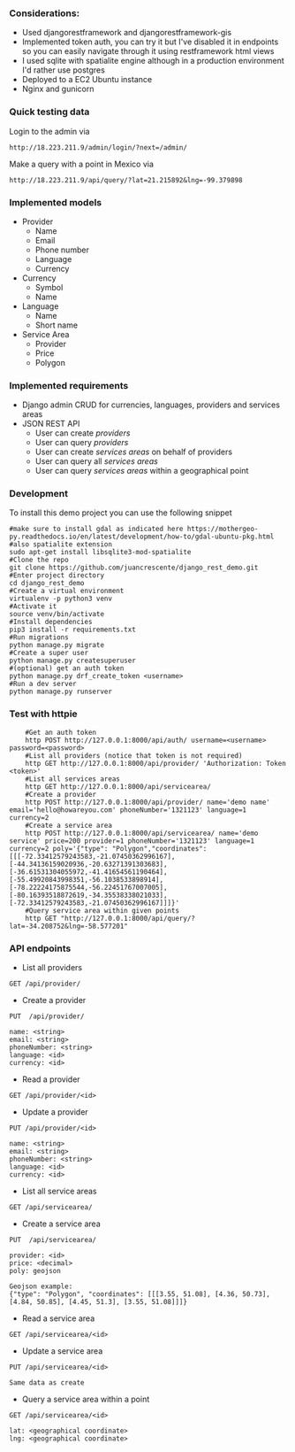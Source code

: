 
### Considerations:
- Used djangorestframework and djangorestframework-gis
- Implemented token auth, you can try it but I've disabled it in endpoints so you can easily navigate through it using restframework html views
- I used sqlite with spatialite engine although in a production environment I'd rather use postgres
- Deployed to a EC2 Ubuntu instance
- Nginx and gunicorn

### Quick testing data

Login to the admin via

```
http://18.223.211.9/admin/login/?next=/admin/
```

Make a query with a point in Mexico via
```
http://18.223.211.9/api/query/?lat=21.215892&lng=-99.379898
```

### Implemented models
- Provider
    - Name
    - Email
    - Phone number
    - Language
    - Currency
- Currency
    - Symbol
    - Name
- Language
    - Name
    - Short name
- Service Area
    - Provider
    - Price
    - Polygon

### Implemented requirements

- Django admin CRUD for currencies, languages, providers and services areas
- JSON REST API
    - User can create _providers_
    - User can query _providers_
    - User can create _services areas_ on behalf of providers
    - User can query all _services areas_
    - User can query _services areas_ within a geographical point
    
### Development

To install this demo project you can use the following snippet

```
#make sure to install gdal as indicated here https://mothergeo-py.readthedocs.io/en/latest/development/how-to/gdal-ubuntu-pkg.html
#also spatialite extension
sudo apt-get install libsqlite3-mod-spatialite
#Clone the repo
git clone https://github.com/juancrescente/django_rest_demo.git
#Enter project directory
cd django_rest_demo
#Create a virtual environment
virtualenv -p python3 venv
#Activate it
source venv/bin/activate
#Install dependencies
pip3 install -r requirements.txt
#Run migrations
python manage.py migrate
#Create a super user
python manage.py createsuperuser
#(optional) get an auth token
python manage.py drf_create_token <username>
#Run a dev server
python manage.py runserver
```
    
### Test with httpie
```
    #Get an auth token
    http POST http://127.0.0.1:8000/api/auth/ username=<username> password=<password>
    #List all providers (notice that token is not required)
    http GET http://127.0.0.1:8000/api/provider/ 'Authorization: Token <token>'
    #List all services areas
    http GET http://127.0.0.1:8000/api/servicearea/
    #Create a provider
    http POST http://127.0.0.1:8000/api/provider/ name='demo name' email='hello@howareyou.com' phoneNumber='1321123' language=1 currency=2
    #Create a service area
    http POST http://127.0.0.1:8000/api/servicearea/ name='demo service' price=200 provider=1 phoneNumber='1321123' language=1 currency=2 poly='{"type": "Polygon","coordinates": [[[-72.33412579243583,-21.07450362996167],[-44.34136159020936,-20.63271391303683],[-36.61531304055972,-41.41654561190464],[-55.49920843998351,-56.1038533898914],[-78.22224175875544,-56.22451767007005],[-80.16393518872619,-34.35538338021033],[-72.33412579243583,-21.07450362996167]]]}'
    #Query service area within given points
    http GET "http://127.0.0.1:8000/api/query/?lat=-34.208752&lng=-58.577201"
```

### API endpoints
- List all providers

```GET /api/provider/```

- Create a provider

```
PUT  /api/provider/

name: <string>
email: <string>
phoneNumber: <string>
language: <id>
currency: <id>

```

- Read a provider

```GET /api/provider/<id>```

- Update a provider

```
PUT /api/provider/<id>

name: <string>
email: <string>
phoneNumber: <string>
language: <id>
currency: <id>

```

- List all service areas

```GET /api/servicearea/```

- Create a service area

```
PUT  /api/servicearea/

provider: <id>
price: <decimal>
poly: geojson

Geojson example:
{"type": "Polygon", "coordinates": [[[3.55, 51.08], [4.36, 50.73], [4.84, 50.85], [4.45, 51.3], [3.55, 51.08]]]}

```

- Read a service area

```GET /api/servicearea/<id>```

- Update a service area

```
PUT /api/servicearea/<id>

Same data as create
```

- Query a service area within a point

```
GET /api/servicearea/<id>

lat: <geographical coordinate>
lng: <geographical coordinate>

```

